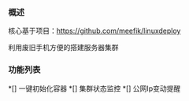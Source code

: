 ### 概述

核心基于项目：https://github.com/meefik/linuxdeploy

利用废旧手机方便的搭建服务器集群

### 功能列表
*[] 一键初始化容器
*[] 集群状态监控
*[] 公网Ip变动提醒
